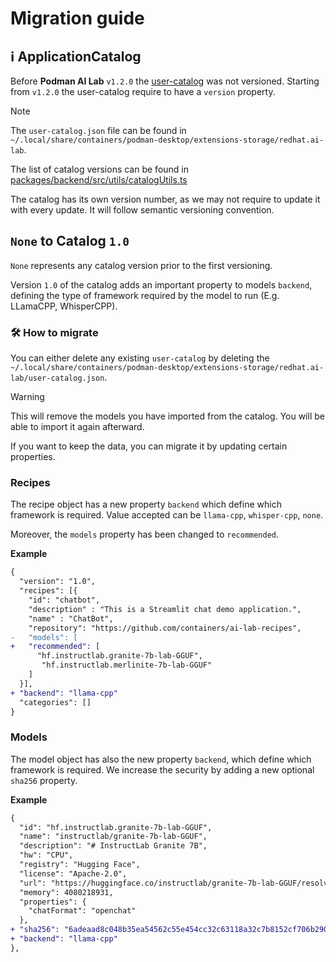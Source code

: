# Migration guide

## ℹ️ ApplicationCatalog

Before **Podman AI Lab** `v1.2.0` the [user-catalog](./PACKAGING-GUIDE.md#applicationcatalog) was not versioned.
Starting from `v1.2.0` the user-catalog require to have a `version` property.

> [!NOTE]  
> The `user-catalog.json` file can be found in `~/.local/share/containers/podman-desktop/extensions-storage/redhat.ai-lab`.

The list of catalog versions can be found in [packages/backend/src/utils/catalogUtils.ts](https://github.com/containers/podman-desktop-extension-ai-lab/blob/main/packages/backend/src/utils/catalogUtils.ts)

The catalog has its own version number, as we may not require to update it with every update. It will follow semantic versioning convention.

## `None` to Catalog `1.0`

`None` represents any catalog version prior to the first versioning. 

Version `1.0` of the catalog adds an important property to models `backend`, defining the type of framework required by the model to run (E.g. LLamaCPP, WhisperCPP).

### 🛠️ How to migrate

You can either delete any existing `user-catalog` by deleting the `~/.local/share/containers/podman-desktop/extensions-storage/redhat.ai-lab/user-catalog.json`.

> [!WARNING]  
> This will remove the models you have imported from the catalog. You will be able to import it again afterward.

If you want to keep the data, you can migrate it by updating certain properties.

### Recipes

The recipe object has a new property `backend` which define which framework is required. 
Value accepted can be `llama-cpp`, `whisper-cpp`, `none`.

Moreover, the `models` property has been changed to `recommended`.

**Example**

```diff
{
  "version": "1.0",
  "recipes": [{
    "id": "chatbot",
    "description" : "This is a Streamlit chat demo application.",
    "name" : "ChatBot",
    "repository": "https://github.com/containers/ai-lab-recipes",
-   "models": [
+   "recommended": [
      "hf.instructlab.granite-7b-lab-GGUF",
       "hf.instructlab.merlinite-7b-lab-GGUF"
    ]
  }],
+ "backend": "llama-cpp"
  "categories": []
}
```

### Models

The model object has also the new property `backend`, which define which framework is required.
We increase the security by adding a new optional `sha256` property.

**Example**

```diff
{
  "id": "hf.instructlab.granite-7b-lab-GGUF",
  "name": "instructlab/granite-7b-lab-GGUF",
  "description": "# InstructLab Granite 7B",
  "hw": "CPU",
  "registry": "Hugging Face",
  "license": "Apache-2.0",
  "url": "https://huggingface.co/instructlab/granite-7b-lab-GGUF/resolve/main/granite-7b-lab-Q4_K_M.gguf",
  "memory": 4080218931,
  "properties": {
    "chatFormat": "openchat"
  },
+ "sha256": "6adeaad8c048b35ea54562c55e454cc32c63118a32c7b8152cf706b290611487",
+ "backend": "llama-cpp"
},
```
